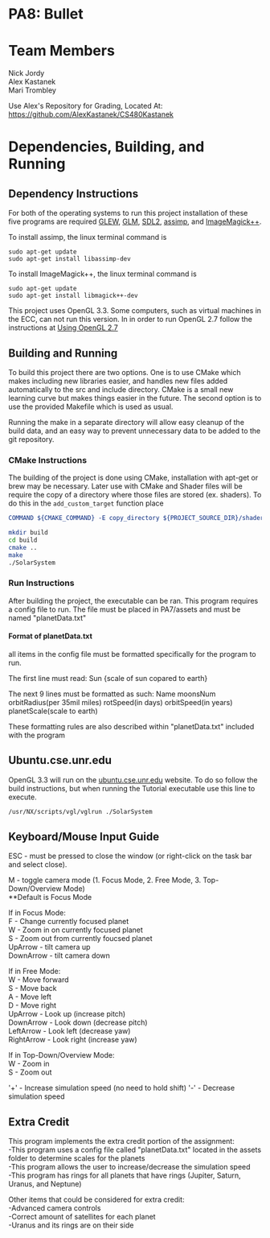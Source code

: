 # PA8: Bullet

# Team Members
Nick Jordy  
Alex Kastanek  
Mari Trombley  

Use Alex's Repository for Grading, Located At: https://github.com/AlexKastanek/CS480Kastanek

# Dependencies, Building, and Running

## Dependency Instructions
For both of the operating systems to run this project installation of these five programs are required [GLEW](http://glew.sourceforge.net/), [GLM](http://glm.g-truc.net/0.9.7/index.html), [SDL2](https://wiki.libsdl.org/Tutorials), [assimp](http://www.assimp.org/index.php), and [ImageMagick++](http://www.imagemagick.org/Magick++/).  

To install assimp, the linux terminal command is 
```
sudo apt-get update
sudo apt-get install libassimp-dev
``` 

To install ImageMagick++, the linux terminal command is
```
sudo apt-get update
sudo apt-get install libmagick++-dev
```

This project uses OpenGL 3.3. Some computers, such as virtual machines in the ECC, can not run this version. In in order to run OpenGL 2.7 follow the instructions at [Using OpenGL 2.7](https://github.com/HPC-Vis/computer-graphics/wiki/Using-OpenGL-2.7)

## Building and Running
To build this project there are two options. One is to use CMake which makes including new libraries easier, and handles new files added automatically to the src and include directory. CMake is a small new learning curve but makes things easier in the future.
The second option is to use the provided Makefile which is used as usual.

Running the make in a separate directory will allow easy cleanup of the build data, and an easy way to prevent unnecessary data to be added to the git repository.  

### CMake Instructions
The building of the project is done using CMake, installation with apt-get or brew may be necessary. Later use with CMake and Shader files will be require the copy of a directory where those files are stored (ex. shaders). To do this in the ```add_custom_target``` function place 
```cmake
COMMAND ${CMAKE_COMMAND} -E copy_directory ${PROJECT_SOURCE_DIR}/shaders/ ${CMAKE_CURRENT_BINARY_DIR}/shaders
```

```bash
mkdir build
cd build
cmake ..
make
./SolarSystem
```

### Run Instructions
After building the project, the executable can be ran. This program requires a config file to run. The file must be placed in PA7/assets and must be named "planetData.txt"

#### Format of planetData.txt
all items in the config file must be formatted specifically for the program to run. 

The first line must read: Sun {scale of sun copared to earth}

The next 9 lines must be formatted as such: 
Name moonsNum orbitRadius(per 35mil miles) rotSpeed(in days) orbitSpeed(in years) planetScale(scale to earth)

These formatting rules are also described within "planetData.txt" included with the program

## Ubuntu.cse.unr.edu
OpenGL 3.3 will run on the [ubuntu.cse.unr.edu](https://ubuntu.cse.unr.edu/) website. To do so follow the build instructions, but when running the Tutorial executable use this line to execute.
```bash
/usr/NX/scripts/vgl/vglrun ./SolarSystem
```

## Keyboard/Mouse Input Guide
ESC - must be pressed to close the window (or right-click on the task bar and select close).

M - toggle camera mode (1. Focus Mode, 2. Free Mode, 3. Top-Down/Overview Mode)  
**Default is Focus Mode  

If in Focus Mode:  
F - Change currently focused planet  
W - Zoom in on currently focused planet  
S - Zoom out from currently foucsed planet  
UpArrow - tilt camera up  
DownArrow - tilt camera down  
  
If in Free Mode:  
W - Move forward  
S - Move back  
A - Move left  
D - Move right  
UpArrow - Look up (increase pitch)  
DownArrow - Look down (decrease pitch)  
LeftArrow - Look left (decrease yaw)  
RightArrow - Look right (increase yaw)  

If in Top-Down/Overview Mode:  
W - Zoom in  
S - Zoom out  

'+' - Increase simulation speed (no need to hold shift)
'-' - Decrease simulation speed

## Extra Credit
This program implements the extra credit portion of the assignment:  
-This program uses a config file called "planetData.txt" located in the assets folder to determine scales for the planets  
-This program allows the user to increase/decrease the simulation speed  
-This program has rings for all planets that have rings (Jupiter, Saturn, Uranus, and Neptune)  

Other items that could be considered for extra credit:  
-Advanced camera controls  
-Correct amount of satellites for each planet  
-Uranus and its rings are on their side  
